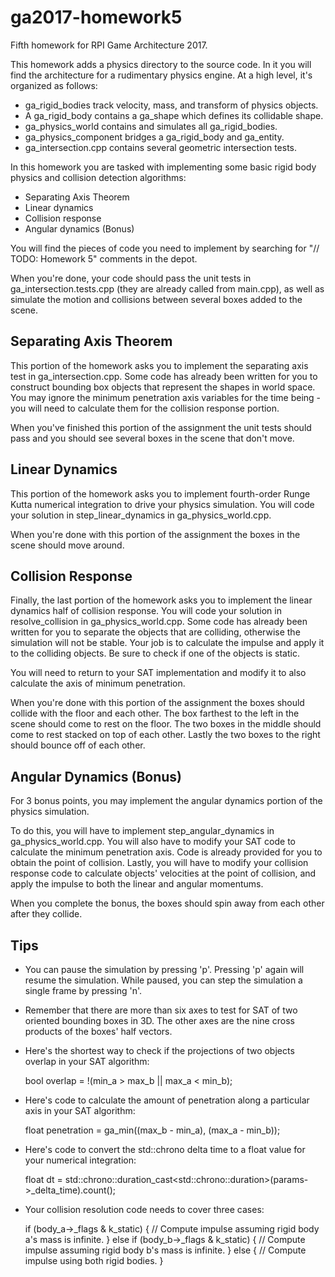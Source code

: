 # ga2017-homework5
Fifth homework for RPI Game Architecture 2017.

This homework adds a physics directory to the source code.  In it you will find
the architecture for a rudimentary physics engine.  At a high level, it's
organized as follows:

* ga_rigid_bodies track velocity, mass, and transform of physics objects.
* A ga_rigid_body contains a ga_shape which defines its collidable shape.
* ga_physics_world contains and simulates all ga_rigid_bodies.
* ga_physics_component bridges a ga_rigid_body and ga_entity.
* ga_intersection.cpp contains several geometric intersection tests.

In this homework you are tasked with implementing some basic rigid body physics
and collision detection algorithms:

* Separating Axis Theorem
* Linear dynamics
* Collision response
* Angular dynamics (Bonus)

You will find the pieces of code you need to implement by searching for
"// TODO: Homework 5" comments in the depot.

When you're done, your code should pass the unit tests in
ga_intersection.tests.cpp (they are already called from main.cpp), as well as
simulate the motion and collisions between several boxes added to the scene.

## Separating Axis Theorem

This portion of the homework asks you to implement the separating axis test in
ga_intersection.cpp.  Some code has already been written for you to construct
bounding box objects that represent the shapes in world space.  You may ignore
the minimum penetration axis variables for the time being - you will need to
calculate them for the collision response portion.

When you've finished this portion of the assignment the unit tests should pass
and you should see several boxes in the scene that don't move.

## Linear Dynamics

This portion of the homework asks you to implement fourth-order Runge Kutta
numerical integration to drive your physics simulation.  You will code your
solution in step_linear_dynamics in ga_physics_world.cpp.

When you're done with this portion of the assignment the boxes in the scene
should move around.

## Collision Response

Finally, the last portion of the homework asks you to implement the linear
dynamics half of collision response.  You will code your solution in
resolve_collision in ga_physics_world.cpp.  Some code has already been written
for you to separate the objects that are colliding, otherwise the simulation
will not be stable.  Your job is to calculate the impulse and apply it to the
colliding objects.  Be sure to check if one of the objects is static.

You will need to return to your SAT implementation and modify it to also
calculate the axis of minimum penetration.

When you're done with this portion of the assignment the boxes should collide
with the floor and each other.  The box farthest to the left in the scene should
come to rest on the floor.  The two boxes in the middle should come to rest
stacked on top of each other.  Lastly the two boxes to the right should bounce
off of each other.

## Angular Dynamics (Bonus)

For 3 bonus points, you may implement the angular dynamics portion of the
physics simulation.

To do this, you will have to implement step_angular_dynamics in
ga_physics_world.cpp.  You will also have to modify your SAT code to calculate
the minimum penetration axis.  Code is already provided for you to obtain the
point of collision.  Lastly, you will have to modify your collision response
code to calculate objects' velocities at the point of collision, and apply the
impulse to both the linear and angular momentums.

When you complete the bonus, the boxes should spin away from each other after
they collide.

## Tips

* You can pause the simulation by pressing 'p'.  Pressing 'p' again will
resume the simulation.  While paused, you can step the simulation a single
frame by pressing 'n'.
* Remember that there are more than six axes to test for SAT of two oriented
bounding boxes in 3D.  The other axes are the nine cross products of the
boxes' half vectors.
* Here's the shortest way to check if the projections of two objects
overlap in your SAT algorithm:

	bool overlap = !(min_a > max_b || max_a < min_b);

* Here's code to calculate the amount of penetration along a particular
axis in your SAT algorithm:

	float penetration = ga_min((max_b - min_a), (max_a - min_b));

* Here's code to convert the std::chrono delta time to a float value for
your numerical integration:

	float dt = std::chrono::duration_cast<std::chrono::duration<float>>(params->_delta_time).count();

* Your collision resolution code needs to cover three cases:

	if (body_a->_flags & k_static)
	{
		// Compute impulse assuming rigid body a's mass is infinite.
	}
	else if (body_b->_flags & k_static)
	{
		// Compute impulse assuming rigid body b's mass is infinite.
	}
	else
	{
		// Compute impulse using both rigid bodies.
	}
